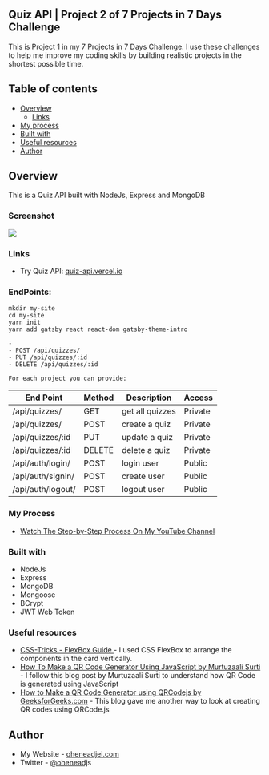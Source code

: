 ## Quiz API | Project 2 of 7 Projects in 7 Days Challenge 

This is Project 1 in my 7 Projects in 7 Days Challenge. I use these challenges to help me improve my coding skills by building realistic projects in the shortest possible time.

## Table of contents

- [Overview](#overview)
  - [Links](#links)
- [My process](#my-process)
- [Built with](#built-with)
- [Useful resources](#useful-resources)
- [Author](#author)

## Overview
This is a Quiz API built with NodeJs, Express and MongoDB

### Screenshot

![](./screenshot.png)

### Links

- Try Quiz API: [quiz-api.vercel.io](https://quiz-api.vercel.io)

### EndPoints:
```shell
mkdir my-site
cd my-site
yarn init
yarn add gatsby react react-dom gatsby-theme-intro
```
    - 
    - POST /api/quizzes/
    - PUT /api/quizzes/:id
    - DELETE /api/quizzes/:id

    For each project you can provide:

| End Point         | Method | Description     | Access    |
| ----------------- | ------ | --------------- | --------- |
| /api/quizzes/     | GET    | get all quizzes | Private   |
| /api/quizzes/     | POST   | create a quiz   | Private   |
| /api/quizzes/:id  | PUT    | update a quiz   | Private   |
| /api/quizzes/:id  | DELETE | delete a quiz   | Private   |
| /api/auth/login/  | POST   | login user      | Public    |
| /api/auth/signin/ | POST   | create user     | Public    |
| /api/auth/logout/ | POST   | logout user     | Public    |

### My Process
- [Watch The Step-by-Step Process On My YouTube Channel](https://www.youtube.com/@oheneadj)

### Built with

- NodeJs
- Express
- MongoDB
- Mongoose
- BCrypt
- JWT Web Token

### Useful resources

- [CSS-Tricks - FlexBox Guide ](https://css-tricks.com/snippets/css/a-guide-to-flexbox/) - I used CSS FlexBox to arrange the components in the card vertically.
- [How To Make a QR Code Generator Using JavaScript by Murtuzaali Surti ](https://dev.to/murtuzaalisurti/how-to-make-a-qr-code-generator-using-vanilla-javascript-3cla) - I follow this blog post by Murtuzaali Surti to understand how QR Code is generated using JavaScript
- [How to Make a QR Code Generator using QRCodejs by GeeksforGeeks.com](https://www.geeksforgeeks.org/how-to-make-a-qr-code-generator-using-qrcode-js/) - This blog gave me another way to look at creating QR codes using QRCode.js

## Author

- My Website - [oheneadjei.com](https://oheneadjei.com)
- Twitter - [@oheneadj](https://www.twitter.com/oheneadj)s